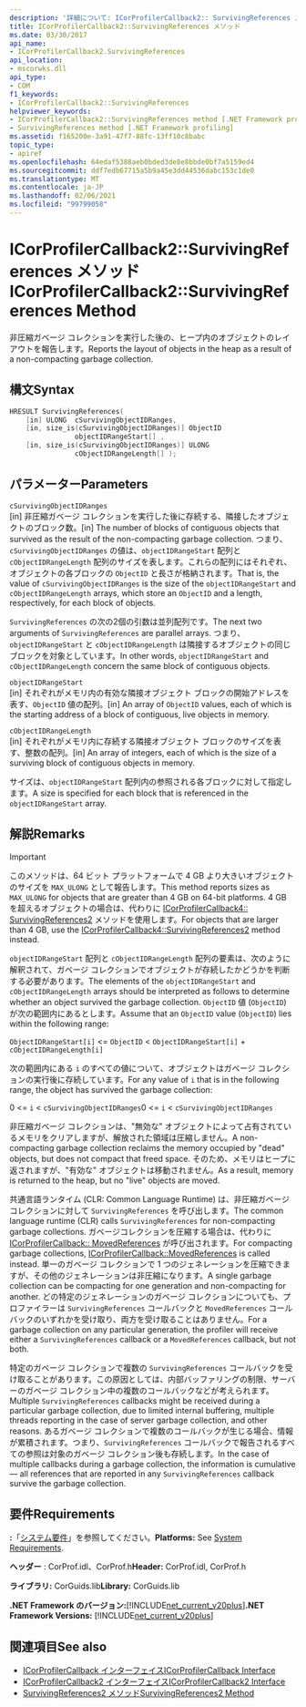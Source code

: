 ```yaml
---
description: '詳細について: ICorProfilerCallback2:: SurvivingReferences メソッド'
title: ICorProfilerCallback2::SurvivingReferences メソッド
ms.date: 03/30/2017
api_name:
- ICorProfilerCallback2.SurvivingReferences
api_location:
- mscorwks.dll
api_type:
- COM
f1_keywords:
- ICorProfilerCallback2::SurvivingReferences
helpviewer_keywords:
- ICorProfilerCallback2::SurvivingReferences method [.NET Framework profiling]
- SurvivingReferences method [.NET Framework profiling]
ms.assetid: f165200e-3a91-47f7-88fc-13ff10c8babc
topic_type:
- apiref
ms.openlocfilehash: 64edaf5388aeb0bded3de8e8bbde0bf7a5159ed4
ms.sourcegitcommit: ddf7edb67715a5b9a45e3dd44536dabc153c1de0
ms.translationtype: MT
ms.contentlocale: ja-JP
ms.lasthandoff: 02/06/2021
ms.locfileid: "99799058"
---
```

# <a name="icorprofilercallback2survivingreferences-method"></a><span data-ttu-id="3195f-103">ICorProfilerCallback2::SurvivingReferences メソッド</span><span class="sxs-lookup"><span data-stu-id="3195f-103">ICorProfilerCallback2::SurvivingReferences Method</span></span>

<span data-ttu-id="3195f-104">非圧縮ガベージ コレクションを実行した後の、ヒープ内のオブジェクトのレイアウトを報告します。</span><span class="sxs-lookup"><span data-stu-id="3195f-104">Reports the layout of objects in the heap as a result of a non-compacting garbage collection.</span></span>  
  
## <a name="syntax"></a><span data-ttu-id="3195f-105">構文</span><span class="sxs-lookup"><span data-stu-id="3195f-105">Syntax</span></span>  
  
```cpp  
HRESULT SurvivingReferences(  
    [in] ULONG  cSurvivingObjectIDRanges,  
    [in, size_is(cSurvivingObjectIDRanges)] ObjectID  
                objectIDRangeStart[] ,  
    [in, size_is(cSurvivingObjectIDRanges)] ULONG  
                cObjectIDRangeLength[] );  
```  
  
## <a name="parameters"></a><span data-ttu-id="3195f-106">パラメーター</span><span class="sxs-lookup"><span data-stu-id="3195f-106">Parameters</span></span>  

 `cSurvivingObjectIDRanges`  
 <span data-ttu-id="3195f-107">[in] 非圧縮ガベージ コレクションを実行した後に存続する、隣接したオブジェクトのブロック数。</span><span class="sxs-lookup"><span data-stu-id="3195f-107">[in] The number of blocks of contiguous objects that survived as the result of the non-compacting garbage collection.</span></span> <span data-ttu-id="3195f-108">つまり、`cSurvivingObjectIDRanges` の値は、`objectIDRangeStart` 配列と `cObjectIDRangeLength` 配列のサイズを表します。これらの配列にはそれぞれ、オブジェクトの各ブロックの `ObjectID` と長さが格納されます。</span><span class="sxs-lookup"><span data-stu-id="3195f-108">That is, the value of `cSurvivingObjectIDRanges` is the size of the `objectIDRangeStart` and `cObjectIDRangeLength` arrays, which store an `ObjectID` and a length, respectively, for each block of objects.</span></span>  
  
 <span data-ttu-id="3195f-109">`SurvivingReferences` の次の2個の引数は並列配列です。</span><span class="sxs-lookup"><span data-stu-id="3195f-109">The next two arguments of `SurvivingReferences` are parallel arrays.</span></span> <span data-ttu-id="3195f-110">つまり、`objectIDRangeStart` と `cObjectIDRangeLength` は隣接するオブジェクトの同じブロックを対象としています。</span><span class="sxs-lookup"><span data-stu-id="3195f-110">In other words, `objectIDRangeStart` and `cObjectIDRangeLength` concern the same block of contiguous objects.</span></span>  
  
 `objectIDRangeStart`  
 <span data-ttu-id="3195f-111">[in] それぞれがメモリ内の有効な隣接オブジェクト ブロックの開始アドレスを表す、`ObjectID` 値の配列。</span><span class="sxs-lookup"><span data-stu-id="3195f-111">[in] An array of `ObjectID` values, each of which is the starting address of a block of contiguous, live objects in memory.</span></span>  
  
 `cObjectIDRangeLength`  
 <span data-ttu-id="3195f-112">[in] それぞれがメモリ内に存続する隣接オブジェクト ブロックのサイズを表す、整数の配列。</span><span class="sxs-lookup"><span data-stu-id="3195f-112">[in] An array of integers, each of which is the size of a surviving block of contiguous objects in memory.</span></span>  
  
 <span data-ttu-id="3195f-113">サイズは、`objectIDRangeStart` 配列内の参照される各ブロックに対して指定します。</span><span class="sxs-lookup"><span data-stu-id="3195f-113">A size is specified for each block that is referenced in the `objectIDRangeStart` array.</span></span>  
  
## <a name="remarks"></a><span data-ttu-id="3195f-114">解説</span><span class="sxs-lookup"><span data-stu-id="3195f-114">Remarks</span></span>  
  
> [!IMPORTANT]
> <span data-ttu-id="3195f-115">このメソッドは、64 ビット プラットフォームで 4 GB より大きいオブジェクトのサイズを `MAX_ULONG` として報告します。</span><span class="sxs-lookup"><span data-stu-id="3195f-115">This method reports sizes as `MAX_ULONG` for objects that are greater than 4 GB on 64-bit platforms.</span></span> <span data-ttu-id="3195f-116">4 GB を超えるオブジェクトの場合は、代わりに [ICorProfilerCallback4:: SurvivingReferences2](icorprofilercallback4-survivingreferences2-method.md) メソッドを使用します。</span><span class="sxs-lookup"><span data-stu-id="3195f-116">For objects that are larger than 4 GB, use the [ICorProfilerCallback4::SurvivingReferences2](icorprofilercallback4-survivingreferences2-method.md) method instead.</span></span>  
  
 <span data-ttu-id="3195f-117">`objectIDRangeStart` 配列と `cObjectIDRangeLength` 配列の要素は、次のように解釈されて、ガベージ コレクションでオブジェクトが存続したかどうかを判断する必要があります。</span><span class="sxs-lookup"><span data-stu-id="3195f-117">The elements of the `objectIDRangeStart` and `cObjectIDRangeLength` arrays should be interpreted as follows to determine whether an object survived the garbage collection.</span></span> <span data-ttu-id="3195f-118">`ObjectID` 値 (`ObjectID`) が次の範囲内にあるとします。</span><span class="sxs-lookup"><span data-stu-id="3195f-118">Assume that an `ObjectID` value (`ObjectID`) lies within the following range:</span></span>  
  
 `ObjectIDRangeStart[i]` <= `ObjectID` < `ObjectIDRangeStart[i]` + `cObjectIDRangeLength[i]`  
  
 <span data-ttu-id="3195f-119">次の範囲内にある `i` のすべての値について、オブジェクトはガベージ コレクションの実行後に存続しています。</span><span class="sxs-lookup"><span data-stu-id="3195f-119">For any value of `i` that is in the following range, the object has survived the garbage collection:</span></span>  
  
 <span data-ttu-id="3195f-120">0 <= `i` < `cSurvivingObjectIDRanges`</span><span class="sxs-lookup"><span data-stu-id="3195f-120">0 <= `i` < `cSurvivingObjectIDRanges`</span></span>  
  
 <span data-ttu-id="3195f-121">非圧縮ガベージ コレクションは、"無効な" オブジェクトによって占有されているメモリをクリアしますが、解放された領域は圧縮しません。</span><span class="sxs-lookup"><span data-stu-id="3195f-121">A non-compacting garbage collection reclaims the memory occupied by "dead" objects, but does not compact that freed space.</span></span> <span data-ttu-id="3195f-122">そのため、メモリはヒープに返されますが、"有効な" オブジェクトは移動されません。</span><span class="sxs-lookup"><span data-stu-id="3195f-122">As a result, memory is returned to the heap, but no "live" objects are moved.</span></span>  
  
 <span data-ttu-id="3195f-123">共通言語ランタイム (CLR: Common Language Runtime) は、非圧縮ガベージ コレクションに対して `SurvivingReferences` を呼び出します。</span><span class="sxs-lookup"><span data-stu-id="3195f-123">The common language runtime (CLR) calls `SurvivingReferences` for non-compacting garbage collections.</span></span> <span data-ttu-id="3195f-124">ガベージコレクションを圧縮する場合は、代わりに [ICorProfilerCallback:: MovedReferences](icorprofilercallback-movedreferences-method.md) が呼び出されます。</span><span class="sxs-lookup"><span data-stu-id="3195f-124">For compacting garbage collections, [ICorProfilerCallback::MovedReferences](icorprofilercallback-movedreferences-method.md) is called instead.</span></span> <span data-ttu-id="3195f-125">単一のガベージ コレクションで 1 つのジェネレーションを圧縮できますが、その他のジェネレーションは非圧縮になります。</span><span class="sxs-lookup"><span data-stu-id="3195f-125">A single garbage collection can be compacting for one generation and non-compacting for another.</span></span> <span data-ttu-id="3195f-126">どの特定のジェネレーションのガベージ コレクションについても、プロファイラーは `SurvivingReferences` コールバックと `MovedReferences` コールバックのいずれかを受け取り、両方を受け取ることはありません。</span><span class="sxs-lookup"><span data-stu-id="3195f-126">For a garbage collection on any particular generation, the profiler will receive either a `SurvivingReferences` callback or a `MovedReferences` callback, but not both.</span></span>  
  
 <span data-ttu-id="3195f-127">特定のガベージ コレクションで複数の `SurvivingReferences` コールバックを受け取ることがあります。この原因としては、内部バッファリングの制限、サーバーのガベージ コレクション中の複数のコールバックなどが考えられます。</span><span class="sxs-lookup"><span data-stu-id="3195f-127">Multiple `SurvivingReferences` callbacks might be received during a particular garbage collection, due to limited internal buffering, multiple threads reporting in the case of server garbage collection, and other reasons.</span></span> <span data-ttu-id="3195f-128">あるガベージ コレクションで複数のコールバックが生じる場合、情報が累積されます。つまり、`SurvivingReferences` コールバックで報告されるすべての参照は対象のガベージ コレクション後も存続します。</span><span class="sxs-lookup"><span data-stu-id="3195f-128">In the case of multiple callbacks during a garbage collection, the information is cumulative — all references that are reported in any `SurvivingReferences` callback survive the garbage collection.</span></span>  
  
## <a name="requirements"></a><span data-ttu-id="3195f-129">要件</span><span class="sxs-lookup"><span data-stu-id="3195f-129">Requirements</span></span>  

 <span data-ttu-id="3195f-130">**:**「[システム要件](../../get-started/system-requirements.md)」を参照してください。</span><span class="sxs-lookup"><span data-stu-id="3195f-130">**Platforms:** See [System Requirements](../../get-started/system-requirements.md).</span></span>  
  
 <span data-ttu-id="3195f-131">**ヘッダー** : CorProf.idl、CorProf.h</span><span class="sxs-lookup"><span data-stu-id="3195f-131">**Header:** CorProf.idl, CorProf.h</span></span>  
  
 <span data-ttu-id="3195f-132">**ライブラリ:** CorGuids.lib</span><span class="sxs-lookup"><span data-stu-id="3195f-132">**Library:** CorGuids.lib</span></span>  
  
 <span data-ttu-id="3195f-133">**.NET Framework のバージョン:**[!INCLUDE[net_current_v20plus](../../../../includes/net-current-v20plus-md.md)]</span><span class="sxs-lookup"><span data-stu-id="3195f-133">**.NET Framework Versions:** [!INCLUDE[net_current_v20plus](../../../../includes/net-current-v20plus-md.md)]</span></span>  
  
## <a name="see-also"></a><span data-ttu-id="3195f-134">関連項目</span><span class="sxs-lookup"><span data-stu-id="3195f-134">See also</span></span>

- [<span data-ttu-id="3195f-135">ICorProfilerCallback インターフェイス</span><span class="sxs-lookup"><span data-stu-id="3195f-135">ICorProfilerCallback Interface</span></span>](icorprofilercallback-interface.md)
- [<span data-ttu-id="3195f-136">ICorProfilerCallback2 インターフェイス</span><span class="sxs-lookup"><span data-stu-id="3195f-136">ICorProfilerCallback2 Interface</span></span>](icorprofilercallback2-interface.md)
- [<span data-ttu-id="3195f-137">SurvivingReferences2 メソッド</span><span class="sxs-lookup"><span data-stu-id="3195f-137">SurvivingReferences2 Method</span></span>](icorprofilercallback4-survivingreferences2-method.md)
